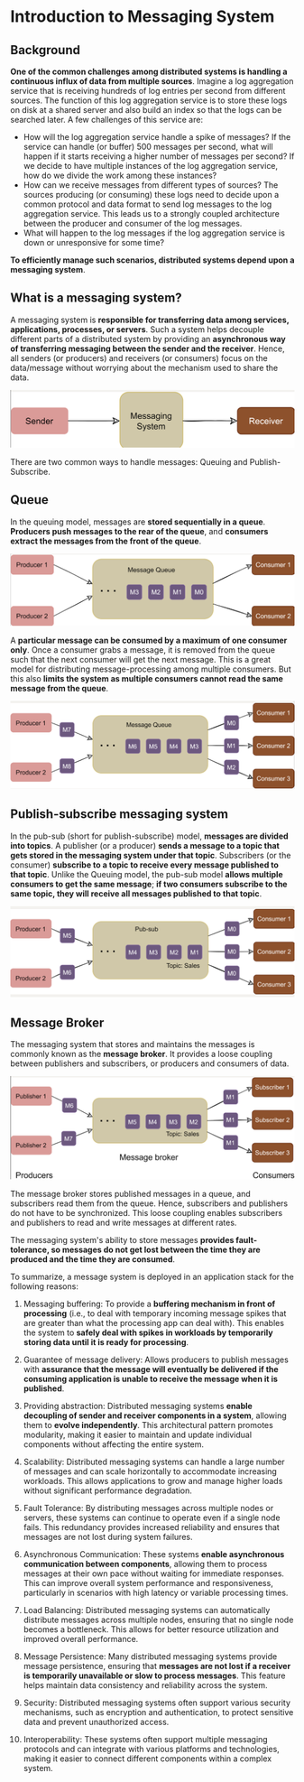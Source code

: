 # Introduction to Messaging System

## Background
**One of the common challenges among distributed systems is handling a continuous influx of data from multiple sources**. Imagine a log aggregation service that is receiving hundreds of log entries per second from different sources. The function of this log aggregation service is to store these logs on disk at a shared server and also build an index so that the logs can be searched later. A few challenges of this service are:

- How will the log aggregation service handle a spike of messages? If the service can handle (or buffer) 500 messages per second, what will happen if it starts receiving a higher number of messages per second? If we decide to have multiple instances of the log aggregation service, how do we divide the work among these instances?
- How can we receive messages from different types of sources? The sources producing (or consuming) these logs need to decide upon a common protocol and data format to send log messages to the log aggregation service. This leads us to a strongly coupled architecture between the producer and consumer of the log messages.
- What will happen to the log messages if the log aggregation service is down or unresponsive for some time?

**To efficiently manage such scenarios, distributed systems depend upon a messaging system**.

## What is a messaging system?
A messaging system is **responsible for transferring data among services, applications, processes, or servers**. Such a system helps decouple different parts of a distributed system by providing an **asynchronous way of transferring messaging between the sender and the receiver**. Hence, all senders (or producers) and receivers (or consumers) focus on the data/message without worrying about the mechanism used to share the data.

<div align="center">
  <img src="./messaging.png" alt="messaging" />
</div>

There are two common ways to handle messages: Queuing and Publish-Subscribe.

## Queue
In the queuing model, messages are **stored sequentially in a queue**. **Producers push messages to the rear of the queue**, and **consumers extract the messages from the front of the queue**.

<div align="center">
  <img src="./queue.png" alt="queue" />
</div>

A **particular message can be consumed by a maximum of one consumer only**. Once a consumer grabs a message, it is removed from the queue such that the next consumer will get the next message. This is a great model for distributing message-processing among multiple consumers. But this also **limits the system as multiple consumers cannot read the same message from the queue**. 

<div align="center">
  <img src="./queue-message-consumption.png" alt="queue-message-consumption" />
</div>

## Publish-subscribe messaging system
In the pub-sub (short for publish-subscribe) model, **messages are divided into topics**. A publisher (or a producer) **sends a message to a topic that gets stored in the messaging system under that topic**. Subscribers (or the consumer) **subscribe to a topic to receive every message published to that topic**. Unlike the Queuing model, the pub-sub model **allows multiple consumers to get the same message**; **if two consumers subscribe to the same topic, they will receive all messages published to that topic**.

<div align="center">
  <img src="./pub-sub.png" alt="pub-sub" />
</div>

## Message Broker

The messaging system that stores and maintains the messages is commonly known as the **message broker**. It provides a loose coupling between publishers and subscribers, or producers and consumers of data.

<div align="center">
  <img src="./message-broker.png" alt="message-broker" />
</div>

The message broker stores published messages in a queue, and subscribers read them from the queue. Hence, subscribers and publishers do not have to be synchronized. This loose coupling enables subscribers and publishers to read and write messages at different rates.

The messaging system's ability to store messages **provides fault-tolerance, so messages do not get lost between the time they are produced and the time they are consumed**.

To summarize, a message system is deployed in an application stack for the following reasons:

1. Messaging buffering: To provide a **buffering mechanism in front of processing** (i.e., to deal with temporary incoming message spikes that are greater than what the processing app can deal with). This enables the system to **safely deal with spikes in workloads by temporarily storing data until it is ready for processing**.

2. Guarantee of message delivery: Allows producers to publish messages with **assurance that the message will eventually be delivered if the consuming application is unable to receive the message when it is published**.

3. Providing abstraction: Distributed messaging systems **enable decoupling of sender and receiver components in a system**, allowing them to **evolve independently**. This architectural pattern promotes modularity, making it easier to maintain and update individual components without affecting the entire system.

4. Scalability: Distributed messaging systems can handle a large number of messages and can scale horizontally to accommodate increasing workloads. This allows applications to grow and manage higher loads without significant performance degradation.

5. Fault Tolerance: By distributing messages across multiple nodes or servers, these systems can continue to operate even if a single node fails. This redundancy provides increased reliability and ensures that messages are not lost during system failures.

5. Asynchronous Communication: These systems **enable asynchronous communication between components**, allowing them to process messages at their own pace without waiting for immediate responses. This can improve overall system performance and responsiveness, particularly in scenarios with high latency or variable processing times.

6. Load Balancing: Distributed messaging systems can automatically distribute messages across multiple nodes, ensuring that no single node becomes a bottleneck. This allows for better resource utilization and improved overall performance.

7. Message Persistence: Many distributed messaging systems provide message persistence, ensuring that **messages are not lost if a receiver is temporarily unavailable or slow to process messages**. This feature helps maintain data consistency and reliability across the system.

8. Security: Distributed messaging systems often support various security mechanisms, such as encryption and authentication, to protect sensitive data and prevent unauthorized access.

9. Interoperability: These systems often support multiple messaging protocols and can integrate with various platforms and technologies, making it easier to connect different components within a complex system.